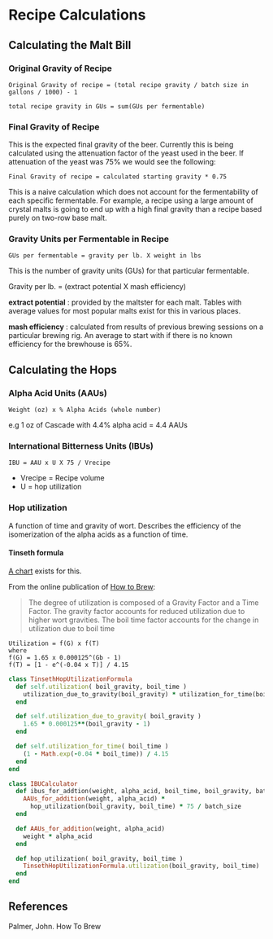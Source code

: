 Recipe Calculations
===================

Calculating the Malt Bill
-------------------------
### Original Gravity of Recipe

    Original Gravity of recipe = (total recipe gravity / batch size in gallons / 1000) - 1

    total recipe gravity in GUs = sum(GUs per fermentable)

### Final Gravity of Recipe
This is the expected final gravity of the beer. Currently this is being calculated using the attenuation factor of the yeast used in the beer. If attenuation of the yeast was 75% we would see the following:

    Final Gravity of recipe = calculated starting gravity * 0.75

This is a naive calculation which does not account for the fermentability of each specific fermentable. For example, a recipe using a large amount of crystal malts is going to end up with a high final gravity than a recipe based purely on two-row base malt.


### Gravity Units per Fermentable in Recipe
    GUs per fermentable = gravity per lb. X weight in lbs

This is the number of gravity units (GUs) for that particular fermentable.

Gravity per lb. = (extract potential X mash efficiency)

__extract potential__
:  provided by the maltster for each malt. Tables with average values for most popular malts exist for this in various places.

__mash efficiency__
:  calculated from results of previous brewing sessions on a particular brewing rig. An average to start with if there is no known efficiency for the brewhouse is 65%.

Calculating the Hops
--------------------
### Alpha Acid Units (AAUs)

    Weight (oz) x % Alpha Acids (whole number)
  e.g 1 oz of Cascade with 4.4% alpha acid = 4.4 AAUs

### International Bitterness Units (IBUs)

    IBU = AAU x U X 75 / Vrecipe

- Vrecipe = Recipe volume
- U = hop utilization

### Hop utilization

A function of time and gravity of wort. Describes the efficiency of the isomerization of the alpha acids as a function of time.

#### Tinseth formula
[A chart](http://www.howtobrew.com/section1/chapter5-5.html) exists for this.

From the online publication of [How to Brew](http://www.howtobrew.com/section1/chapter5-5.html):
> The degree of utilization is composed of a Gravity Factor and a Time Factor.
> The gravity factor accounts for reduced utilization due to higher wort
> gravities. The boil time factor accounts for the change in utilization due to
> boil time

    Utilization = f(G) x f(T)
    where
    f(G) = 1.65 x 0.000125^(Gb - 1)
    f(T) = [1 - e^(-0.04 x T)] / 4.15

```ruby
class TinsethHopUtilizationFormula
  def self.utilization( boil_gravity, boil_time )
    utilization_due_to_gravity(boil_gravity) * utilization_for_time(boil_time)
  end

  def self.utilization_due_to_gravity( boil_gravity )
    1.65 * 0.000125**(boil_gravity - 1)
  end

  def self.utilization_for_time( boil_time )
    (1 - Math.exp(-0.04 * boil_time)) / 4.15
  end
end
```

```ruby
class IBUCalculator
  def ibus_for_addtion(weight, alpha_acid, boil_time, boil_gravity, batch_size)
    AAUs_for_addition(weight, alpha_acid) *
      hop_utilization(boil_gravity, boil_time) * 75 / batch_size
  end

  def AAUs_for_addition(weight, alpha_acid)
    weight * alpha_acid
  end

  def hop_utilization( boil_gravity, boil_time )
    TinsethHopUtilizationFormula.utilization(boil_gravity, boil_time)
  end
end
```

References
----------
Palmer, John. How To Brew
